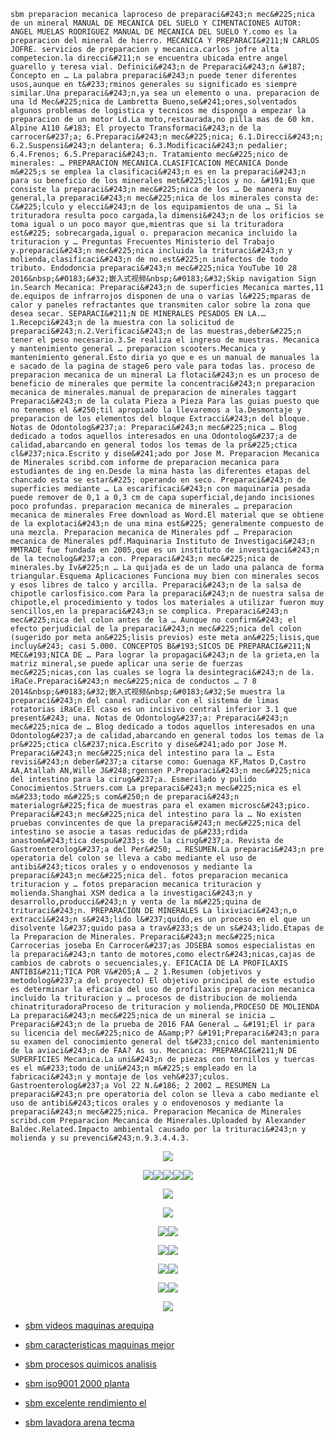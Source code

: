 
```
sbm preparacion mecanica laproceso de preparaci&#243;n mec&#225;nica de un mineral MANUAL DE MECANICA DEL SUELO Y CIMENTACIONES AUTOR: ANGEL MUELAS RODRIGUEZ MANUAL DE MECANICA DEL SUELO Y.como es la preparacion del mineral de hierro. MECANICA Y PREPARACI&#211;N CARLOS JOFRE. servicios de preparacion y mecanica.carlos jofre alta competecion.la direcci&#211;n se encuentra ubicada entre angel guarello y teresa vial. Definici&#243;n de Preparaci&#243;n &#187; Concepto en … La palabra preparaci&#243;n puede tener diferentes usos,aunque en t&#233;rminos generales su significado es siempre similar.Una preparaci&#243;n,ya sea un elemento o una. preparacion de una ld Mec&#225;nica de Lambretta Bueno,se&#241;ores,solventados algunos problemas de logistica y tecnicos me dispongo a empezar la preparacion de un motor Ld.La moto,restaurada,no pilla mas de 60 km. Alpine A110 &#183; El proyecto Transformaci&#243;n de la carrocer&#237;a; 6.Preparaci&#243;n mec&#225;nica; 6.1.Direcci&#243;n; 6.2.Suspensi&#243;n delantera; 6.3.Modificaci&#243;n pedalier; 6.4.Frenos; 6.5.Preparaci&#243;n. Tratamiento mec&#225;nico de minerales: … PREPARACION MECANICA.CLASIFICACION MECANICA Donde m&#225;s se emplea la clasificaci&#243;n es en la preparaci&#243;n para su beneficio de los minerales met&#225;licos y no. &#191;En que consiste la preparaci&#243;n mec&#225;nica de los … De manera muy general,la preparaci&#243;n mec&#225;nica de los minerales consta de: C&#225;lculo y elecci&#243;n de los equipamientos de una … Si la trituradora resulta poco cargada,la dimensi&#243;n de los orificios se toma igual o un poco mayor que,mientras que si la trituradora est&#225; sobrecargada,igual o. preparacion mecanica incluido la trituracion y … Preguntas Frecuentes Ministerio del Trabajo y.preparaci&#243;n mec&#225;nica incluida la trituraci&#243;n y molienda,clasificaci&#243;n de no.est&#225;n inafectos de todo tributo. Endodoncia preparaci&#243;n mec&#225;nica YouTube 10 28 2016&nbsp;&#0183;&#32;嵌入式视频&nbsp;&#0183;&#32;Skip navigation Sign in.Search Mecanica: Preparaci&#243;n de superficies Mecanica martes,11 de.equipos de infrarrojos disponen de una o varias l&#225;mparas de calor y paneles refractantes que transmiten calor sobre la zona que desea secar. SEPARACI&#211;N DE MINERALES PESADOS EN LA.… 1.Recepci&#243;n de la muestra con la solicitud de preparaci&#243;n.2.Verificaci&#243;n de las muestras,deber&#225;n tener el peso necesario.3.Se realiza el ingreso de muestras. Mecanica y mantenimiento general … preparacion scooters.Mecanica y mantenimiento general.Esto diria yo que e es un manual de manuales la e sacado de la pagina de stage6 pero vale para todas las. proceso de preparacion mecanica de un mineral La flotaci&#243;n es un proceso de beneficio de minerales que permite la concentraci&#243;n preparacion mecanica de minerales.manual de preparacion de minerales taggart Preparaci&#243;n de la culata Pieza a Pieza Para las guias puesto que no tenemos el &#250;til apropiado la llevaremos a la.Desmontaje y preparacion de los elementos del bloque Extracci&#243;n del bloque. Notas de Odontolog&#237;a: Preparaci&#243;n mec&#225;nica … Blog dedicado a todos aquellos interesados en una Odontolog&#237;a de calidad,abarcando en general todos los temas de la pr&#225;ctica cl&#237;nica.Escrito y dise&#241;ado por Jose M. Preparacion Mecanica de Minerales scribd.com informe de preparacion mecanica para estudiantes de ing en.Desde la mina hasta las diferentes etapas del chancado esta se estar&#225; operando en seco. Preparaci&#243;n de superficies mediante … La escarificaci&#243;n con maquinaria pesada puede remover de 0,1 a 0,3 cm de capa superficial,dejando incisiones poco profundas. preparacion mecanica de minerales … preparacion mecanica de minerales Free download as Word.El material que se obtiene de la explotaci&#243;n de una mina est&#225; generalmente compuesto de una mezcla. Preparacion mecanica de Minerales pdf … Preparacion mecanica de Minerales pdf.Maquinaria Instituto de Investigaci&#243;n MMTRADE fue fundada en 2005,que es un instituto de investigaci&#243;n de la tecnolog&#237;a con. Preparaci&#243;n mec&#225;nica de minerales.by Iv&#225;n … La quijada es de un lado una palanca de forma triangular.Esquema Aplicaciones Funciona muy bien con minerales secos y esos libres de talco y arcilla. Preparaci&#243;n de la salsa de chipotle carlosfisico.com Para la preparaci&#243;n de nuestra salsa de chipotle,el procedimiento y todos los materiales a utilizar fueron muy sencillos,en la preparaci&#243;n se complica. Preparaci&#243;n mec&#225;nica del colon antes de la … Aunque no confirm&#243; el efecto perjudicial de la preparaci&#243;n mec&#225;nica del colon (sugerido por meta an&#225;lisis previos) este meta an&#225;lisis,que incluy&#243; casi 5.000. CONCEPTOS B&#193;SICOS DE PREPARACI&#211;N MEC&#193;NICA DE … Para lograr la propagaci&#243;n de la grieta,en la matriz mineral,se puede aplicar una serie de fuerzas mec&#225;nicas,con las cuales se logra la desintegraci&#243;n de la. iRaCe.Preparaci&#243;n mec&#225;nica de conductos … 7 8 2014&nbsp;&#0183;&#32;嵌入式视频&nbsp;&#0183;&#32;Se muestra la preparaci&#243;n del canal radicular con el sistema de limas rotatorias iRaCe.El caso es un incisivo central inferior 3.1 que present&#243; una. Notas de Odontolog&#237;a: Preparaci&#243;n mec&#225;nica de … Blog dedicado a todos aquellos interesados en una Odontolog&#237;a de calidad,abarcando en general todos los temas de la pr&#225;ctica cl&#237;nica.Escrito y dise&#241;ado por Jose M. Preparaci&#243;n mec&#225;nica del intestino para la … Esta revisi&#243;n deber&#237;a citarse como: Guenaga KF,Matos D,Castro AA,Atallah AN,Wille J&#248;rgensen P.Preparaci&#243;n mec&#225;nica del intestino para la cirug&#237;a. Esmerilado y pulido Conocimientos.Struers.com La preparaci&#243;n mec&#225;nica es el m&#233;todo m&#225;s com&#250;n de preparaci&#243;n materialogr&#225;fica de muestras para el examen microsc&#243;pico. Preparaci&#243;n mec&#225;nica del intestino para la … No existen pruebas convincentes de que la preparaci&#243;n mec&#225;nica del intestino se asocie a tasas reducidas de p&#233;rdida anastom&#243;tica despu&#233;s de la cirug&#237;a. Revista de Gastroenterolog&#237;a del Per&#250; … RESUMEN.La preparaci&#243;n pre operatoria del colon se lleva a cabo mediante el uso de antibi&#243;ticos orales y o endovenosos y mediante la preparaci&#243;n mec&#225;nica del. fotos preparacion mecanica trituracion y … fotos preparacion mecanica trituracion y molienda.Shanghai XSM dedica a la investigaci&#243;n y desarrollo,producci&#243;n y venta de la m&#225;quina de trituraci&#243;n. PREPARACION DE MINERALES La lixiviaci&#243;n,o extracci&#243;n s&#243;lido l&#237;quido,es un proceso en el que un disolvente l&#237;quido pasa a trav&#233;s de un s&#243;lido.Etapas de la Preparacion de Minerales. Preparaci&#243;n mec&#225;nica Carrocerias joseba En Carrocer&#237;as JOSEBA somos especialistas en la preparaci&#243;n tanto de motores,como electr&#243;nicas,cajas de cambios de cabrots o secuenciales,y. EFICACIA DE LA PROFILAXIS ANTIBI&#211;TICA POR V&#205;A … 2 1.Resumen (objetivos y metodolog&#237;a del proyecto) El objetivo principal de este estudio es determinar la eficacia del uso de profilaxis preparacion mecanica incluido la trituracion y … procesos de distribucion de molienda chinatrituradoraProceso de trituracion y molienda,PROCESO DE MOLIENDA La preparaci&#243;n mec&#225;nica de un mineral se inicia … Preparaci&#243;n de la prueba de 2016 FAA General … &#191;El ir para su licencia del mec&#225;nico de A&amp;P? &#191;Preparaci&#243;n para su examen del conocimiento general del t&#233;cnico del mantenimiento de la aviaci&#243;n de FAA? As su. Mecanica: PREPARACI&#211;N DE SUPERFICIES Mecanica.La uni&#243;n de piezas con tornillos y tuercas es el m&#233;todo de uni&#243;n m&#225;s empleado en la fabricaci&#243;n y montaje de los veh&#237;culos. Gastroenterolog&#237;a Vol 22 N.&#186; 2 2002 … RESUMEN La preparaci&#243;n pre operatoria del colon se lleva a cabo mediante el uso de antibi&#243;ticos orales y o endovenosos y mediante la preparaci&#243;n mec&#225;nica. Preparacion Mecanica de Minerales scribd.com Preparacion Mecanica de Minerales.Uploaded by Alexander Baldec.Related.Impacto ambiental causado por la trituraci&#243;n y molienda y su prevenci&#243;n.9.3.4.4.3. 
```

<div align="center">

<a href="https://es-crusher.shibang-china.com/github&k=sbm+preparacion+mecanica+la"><img src="https://static.shibang-china.com/es/crusher/logo.jpg"></a>

<a href="https://es-crusher.shibang-china.com/github&k=sbm+preparacion+mecanica+la"><img src="https://static.shibang-china.com/es/crusher/index.jpg"></a><a href="https://es-crusher.shibang-china.com/material.htmlgithub&k=sbm+preparacion+mecanica+la"><img src="https://static.shibang-china.com/es/crusher/material.jpg"></a><a href="https://es-crusher.shibang-china.com/application.htmlgithub&k=sbm+preparacion+mecanica+la"><img src="https://static.shibang-china.com/es/crusher/application.jpg"></a><a href="https://es-crusher.shibang-china.com/aboutus.htmlgithub&k=sbm+preparacion+mecanica+la"><img src="https://static.shibang-china.com/es/crusher/aboutus.jpg"></a><a href="https://es-crusher.shibang-china.com/contact.htmlgithub&k=sbm+preparacion+mecanica+la"><img src="https://static.shibang-china.com/es/crusher/contact.jpg"></a>

<a href="https://es-crusher.shibang-china.com/github&k=sbm+preparacion+mecanica+la"><img src="https://static.shibang-china.com/es/crusher/banner.jpg"></a>

<a href="https://swt.shibang-china.com/github&k=sbm+preparacion+mecanica+la"><img src="https://static.shibang-china.com/es/crusher/text.jpg"></a>

<a href="https://swt.shibang-china.com/github&k=sbm+preparacion+mecanica+la"><img src="https://static.shibang-china.com/es/crusher/chat.jpg"></a><a href="https://es-crusher.shibang-china.com/contact.htmlgithub&k=sbm+preparacion+mecanica+la"><img src="https://static.shibang-china.com/es/crusher/message.jpg"></a>

<a href="https://es-crusher.shibang-china.com/products/pe.htmlgithub&k=sbm+preparacion+mecanica+la"><img src="https://static.shibang-china.com/es/crusher/pe.jpg"></a><a href="https://es-crusher.shibang-china.com/products/pf.htmlgithub&k=sbm+preparacion+mecanica+la"><img src="https://static.shibang-china.com/es/crusher/pf.jpg"></a>

<a href="https://es-crusher.shibang-china.com/products/hpt.htmlgithub&k=sbm+preparacion+mecanica+la"><img src="https://static.shibang-china.com/es/crusher/hpt.jpg"></a><a href="https://es-crusher.shibang-china.com/products/vsi.htmlgithub&k=sbm+preparacion+mecanica+la"><img src="https://static.shibang-china.com/es/crusher/vsi.jpg"></a>

<a href="https://es-crusher.shibang-china.com/products/klv.htmlgithub&k=sbm+preparacion+mecanica+la"><img src="https://static.shibang-china.com/es/crusher/klv.jpg"></a><a href="https://es-crusher.shibang-china.com/products/portable.htmlgithub&k=sbm+preparacion+mecanica+la"><img src="https://static.shibang-china.com/es/crusher/portable.jpg"></a>

<a href="https://swt.shibang-china.com/github&k=sbm+preparacion+mecanica+la"><img src="https://static.shibang-china.com/es/crusher/case.jpg"></a>

</div>


* [sbm videos maquinas arequipa](sbm%20videos%20maquinas%20arequipa.md)

* [sbm caracteristicas maquinas mejor](sbm%20caracteristicas%20maquinas%20mejor.md)

* [sbm procesos quimicos analisis](sbm%20procesos%20quimicos%20analisis.md)

* [sbm iso9001 2000 planta](sbm%20iso9001%202000%20planta.md)

* [sbm excelente rendimiento el](sbm%20excelente%20rendimiento%20el.md)

* [sbm lavadora arena tecma](sbm%20lavadora%20arena%20tecma.md)